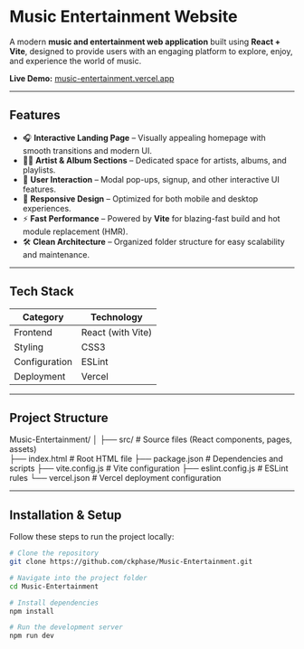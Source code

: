 # Music Entertainment Website

A modern **music and entertainment web application** built using **React + Vite**, designed to provide users with an engaging platform to explore, enjoy, and experience the world of music.

**Live Demo:** [music-entertainment.vercel.app](https://music-entertainment.vercel.app)

---

## Features

- 🎧 **Interactive Landing Page** – Visually appealing homepage with smooth transitions and modern UI.  
- 🧑‍🎤 **Artist & Album Sections** – Dedicated space for artists, albums, and playlists.  
- 💬 **User Interaction** – Modal pop-ups, signup, and other interactive UI features.  
- 🌈 **Responsive Design** – Optimized for both mobile and desktop experiences.  
- ⚡ **Fast Performance** – Powered by **Vite** for blazing-fast build and hot module replacement (HMR).  
- 🛠 **Clean Architecture** – Organized folder structure for easy scalability and maintenance.

---

## Tech Stack

| Category | Technology |
|-----------|-------------|
| Frontend | React (with Vite) |
| Styling | CSS3 |
| Configuration | ESLint |
| Deployment | Vercel |

---

## Project Structure

Music-Entertainment/
│
├── src/ # Source files (React components, pages, assets) <br>
├── index.html # Root HTML file
├── package.json # Dependencies and scripts
├── vite.config.js # Vite configuration
├── eslint.config.js # ESLint rules
└── vercel.json # Vercel deployment configuration


---

## Installation & Setup

Follow these steps to run the project locally:

```bash
# Clone the repository
git clone https://github.com/ckphase/Music-Entertainment.git

# Navigate into the project folder
cd Music-Entertainment

# Install dependencies
npm install

# Run the development server
npm run dev
